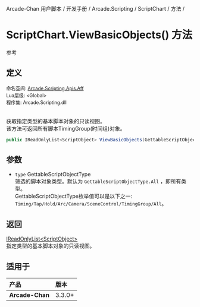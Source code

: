 Arcade-Chan 用户脚本 / 开发手册 / Arcade.Scripting / ScriptChart / 方法 /
# ScriptChart.ViewBasicObjects() 方法
参考

## 定义
<div style="font-size: 90%;">
命名空间: <a href="README.md">Arcade.Scripting.Apis.Aff</a><br />
Lua层级: &lt;Global&gt;<br />
程序集: Arcade.Scripting.dll
</div><br />

获取指定类型的基本脚本对象的只读视图。  
该方法可返回所有脚本TimingGroup(时间组)对象。

```csharp
public IReadOnlyList<ScriptObject> ViewBasicObjects(GettableScriptObjectType type = GettableScriptObjectType.All);
```

## 参数
- ``type`` GettableScriptObjectType  
  筛选的脚本对象类型。默认为 ``GettableScriptObjectType.All`` ，即所有类型。  
  GettableScriptObjectType枚举值可以是以下之一: ``Timing/Tap/Hold/Arc/Camera/SceneControl/TimingGroup/All``。

## 返回
[IReadOnlyList&lt;ScriptObject&gt;](https://docs.microsoft.com/zh-cn/dotnet/api/system.collections.generic.ireadonlylist-1)  
  指定类型的基本脚本对象的只读视图。

## 适用于
| 产品 | 版本 |
|:----|:----|
| **Arcade-Chan** | 3.3.0+ |